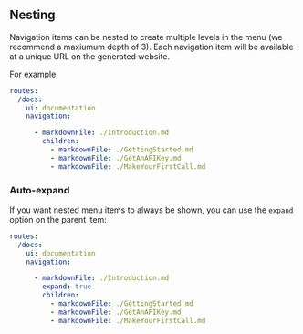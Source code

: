 ## Nesting

Navigation items can be nested to create multiple levels in the menu (we
recommend a maxiumum depth of 3). Each navigation item will be
available at a unique URL on the generated website.

For example:

```yaml
routes:
  /docs:
    ui: documentation
    navigation:

      - markdownFile: ./Introduction.md
        children:
          - markdownFile: ./GettingStarted.md
          - markdownFile: ./GetAnAPIKey.md
          - markdownFile: ./MakeYourFirstCall.md
```

### Auto-expand

If you want nested menu items to always be shown, you can use
the `expand` option on the parent item:

```yaml
routes:
  /docs:
    ui: documentation
    navigation:

      - markdownFile: ./Introduction.md
        expand: true
        children:
          - markdownFile: ./GettingStarted.md
          - markdownFile: ./GetAnAPIKey.md
          - markdownFile: ./MakeYourFirstCall.md
```

